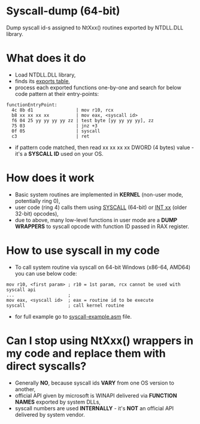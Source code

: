 # Syscall-dump (64-bit)
Dump syscall id-s assigned to NtXxx() routines exported by NTDLL.DLL library.

# What does it do
- Load NTDLL.DLL library,
- finds its [exports table](https://docs.microsoft.com/en-us/windows/win32/debug/pe-format#the-edata-section-image-only),
- process each exported functions one-by-one and search for below code pattern at their entry-points:

```
functionEntryPoint:
  4c 8b d1                | mov r10, rcx
  b8 xx xx xx xx          | mov eax, <syscall id>
  f6 04 25 yy yy yy yy zz | test byte [yy yy yy yy], zz
  75 03                   | jnz +3
  0f 05                   | syscall
  c3                      | ret
```
- if pattern code matched, then read xx xx xx xx DWORD (4 bytes) value - it's a **SYSCALL ID** used on your OS.

# How does it work
- Basic system routines are implemented in **KERNEL** (non-user mode, potentially ring 0),
- user code (ring 4) calls them using [SYSCALL](https://www.felixcloutier.com/x86/syscall) (64-bit) or [INT xx](https://www.felixcloutier.com/x86/intn:into:int3:int1) (older 32-bit) opcodes),
- due to above, many low-level functions in user mode are a **DUMP WRAPPERS** to syscall opcode with function ID passed in RAX register.

# How to use syscall in my code
- To call system routine via syscall on 64-bit Windows (x86-64, AMD64) you can use below code:
```
mov r10, <first param> ; r10 = 1st param, rcx cannot be used with syscall api
...                    ; 
mov eax, <syscall id>  ; eax = routine id to be execute
syscall                ; call kernel routine
```
- for full example go to [syscall-example.asm](syscall-example.asm) file.

# Can I stop using NtXxx() wrappers in my code and replace them with direct syscalls?
- Generally **NO**, because syscall ids **VARY** from one OS version to another,
- official API given by microsoft is WINAPI delivered via **FUNCTION NAMES** exported by system DLLs,
- syscall numbers are used **INTERNALLY** - it's **NOT** an official API delivered by system vendor.
